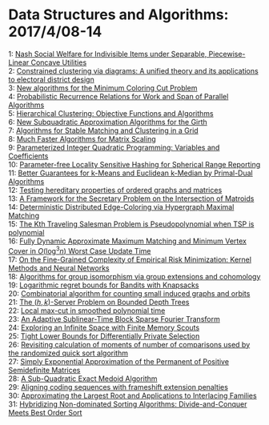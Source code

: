 # Data Structures and Algorithms: 2017/4/08-14  
1: [Nash Social Welfare for Indivisible Items under Separable,  Piecewise-Linear Concave Utilities](https://doi.org/10.48550/arXiv.1612.05191)  
2: [Constrained clustering via diagrams: A unified theory and its  applications to electoral district design](https://doi.org/10.48550/arXiv.1703.02867)  
3: [New algorithms for the Minimum Coloring Cut Problem](https://doi.org/10.48550/arXiv.1703.09258)  
4: [Probabilistic Recurrence Relations for Work and Span of Parallel  Algorithms](https://doi.org/10.48550/arXiv.1704.02061)  
5: [Hierarchical Clustering: Objective Functions and Algorithms](https://doi.org/10.48550/arXiv.1704.02147)  
6: [New Subquadratic Approximation Algorithms for the Girth](https://doi.org/10.48550/arXiv.1704.02178)  
7: [Algorithms for Stable Matching and Clustering in a Grid](https://doi.org/10.48550/arXiv.1704.02303)  
8: [Much Faster Algorithms for Matrix Scaling](https://doi.org/10.48550/arXiv.1704.02315)  
9: [Parameterized Integer Quadratic Programming: Variables and Coefficients](https://doi.org/10.48550/arXiv.1511.00310)  
10: [Parameter-free Locality Sensitive Hashing for Spherical Range Reporting](https://doi.org/10.48550/arXiv.1605.02673)  
11: [Better Guarantees for k-Means and Euclidean k-Median by Primal-Dual  Algorithms](https://doi.org/10.48550/arXiv.1612.07925)  
12: [Testing hereditary properties of ordered graphs and matrices](https://doi.org/10.48550/arXiv.1704.02367)  
13: [A Framework for the Secretary Problem on the Intersection of Matroids](https://doi.org/10.48550/arXiv.1704.02608)  
14: [Deterministic Distributed Edge-Coloring via Hypergraph Maximal Matching](https://doi.org/10.48550/arXiv.1704.02767)  
15: [The Kth Traveling Salesman Problem is Pseudopolynomial when TSP is  polynomial](https://doi.org/10.48550/arXiv.1704.02782)  
16: [Fully Dynamic Approximate Maximum Matching and Minimum Vertex Cover in  $O(\log^3 n)$ Worst Case Update Time](https://doi.org/10.48550/arXiv.1704.02844)  
17: [On the Fine-Grained Complexity of Empirical Risk Minimization: Kernel  Methods and Neural Networks](https://doi.org/10.48550/arXiv.1704.02958)  
18: [Algorithms for group isomorphism via group extensions and cohomology](https://doi.org/10.48550/arXiv.1309.1776)  
19: [Logarithmic regret bounds for Bandits with Knapsacks](https://doi.org/10.48550/arXiv.1510.01800)  
20: [Combinatorial algorithm for counting small induced graphs and orbits](https://doi.org/10.48550/arXiv.1601.06834)  
21: [The $(h,k)$-Server Problem on Bounded Depth Trees](https://doi.org/10.48550/arXiv.1608.08527)  
22: [Local max-cut in smoothed polynomial time](https://doi.org/10.48550/arXiv.1610.04807)  
23: [An Adaptive Sublinear-Time Block Sparse Fourier Transform](https://doi.org/10.48550/arXiv.1702.01286)  
24: [Exploring an Infinite Space with Finite Memory Scouts](https://doi.org/10.48550/arXiv.1704.02380)  
25: [Tight Lower Bounds for Differentially Private Selection](https://doi.org/10.48550/arXiv.1704.03024)  
26: [Revisiting calculation of moments of number of comparisons used by the  randomized quick sort algorithm](https://doi.org/10.48550/arXiv.1609.01870)  
27: [Simply Exponential Approximation of the Permanent of Positive  Semidefinite Matrices](https://doi.org/10.48550/arXiv.1704.03486)  
28: [A Sub-Quadratic Exact Medoid Algorithm](https://doi.org/10.48550/arXiv.1605.06950)  
29: [Aligning coding sequences with frameshift extension penalties](https://doi.org/10.48550/arXiv.1610.08809)  
30: [Approximating the Largest Root and Applications to Interlacing Families](https://doi.org/10.48550/arXiv.1704.03892)  
31: [Hybridizing Non-dominated Sorting Algorithms: Divide-and-Conquer Meets  Best Order Sort](https://doi.org/10.48550/arXiv.1704.04205)  